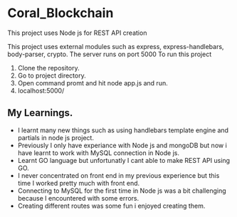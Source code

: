 # Coral_Blockchain

This project uses Node js for REST API creation

This project uses external modules such as express, express-handlebars, body-parser, crypto.
The server runs on port 5000
To run this project
1. Clone the repository.
2. Go to project directory.
3. Open command promt and hit node app.js and run.
4. localhost:5000/

## My Learnings.
  * I learnt many new things such as using handlebars template engine and partials in node js project.
  * Previously I only have experiance with Node js and mongoDB but now i have learnt to work with MySQL connection in Node js.
  * Learnt GO language but unfortunatly I cant able to make REST API using GO.
  * I never concentrated on front end in my previous experience but this time I worked pretty much with front end.
  * Connecting to MySQL for the first time in Node js was a bit challenging because I encountered with some errors.
  * Creating different routes was some fun i enjoyed creating them.
  
